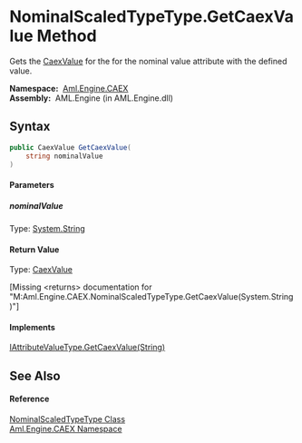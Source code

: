 NominalScaledTypeType.GetCaexValue Method
=========================================
Gets the [CaexValue][1] for the for the nominal value attribute with the defined value.

  **Namespace:**  [Aml.Engine.CAEX][2]  
  **Assembly:**  AML.Engine (in AML.Engine.dll)

Syntax
------

```csharp
public CaexValue GetCaexValue(
	string nominalValue
)
```

#### Parameters

##### *nominalValue*
Type: [System.String][3]  


#### Return Value
Type: [CaexValue][1]  

[Missing &lt;returns> documentation for "M:Aml.Engine.CAEX.NominalScaledTypeType.GetCaexValue(System.String)"]

#### Implements
[IAttributeValueType.GetCaexValue(String)][4]  


See Also
--------

#### Reference
[NominalScaledTypeType Class][5]  
[Aml.Engine.CAEX Namespace][2]  

[1]: ../../Aml.Engine.CAEX.Extensions/CaexValue/README.md
[2]: ../README.md
[3]: https://docs.microsoft.com/dotnet/api/system.string
[4]: ../IAttributeValueType/GetCaexValue.md
[5]: README.md
[6]: https://www.automationml.org
[7]: ../../icons/logoShade.png